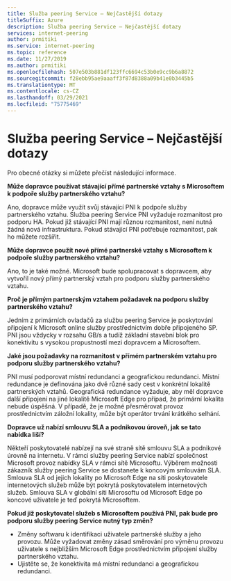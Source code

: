 ```yaml
---
title: Služba peering Service – Nejčastější dotazy
titleSuffix: Azure
description: Služba peering Service – Nejčastější dotazy
services: internet-peering
author: prmitiki
ms.service: internet-peering
ms.topic: reference
ms.date: 11/27/2019
ms.author: prmitiki
ms.openlocfilehash: 507e503b881df123ffc6694c53b0e9cc9b6a8872
ms.sourcegitcommit: f28ebb95ae9aaaff3f87d8388a09b41e0b3445b5
ms.translationtype: MT
ms.contentlocale: cs-CZ
ms.lasthandoff: 03/29/2021
ms.locfileid: "75775469"
---
```

# <a name="peering-service---faqs"></a>Služba peering Service – Nejčastější dotazy

Pro obecné otázky si můžete přečíst následující informace.

**Může dopravce používat stávající přímé partnerské vztahy s Microsoftem k podpoře služby partnerského vztahu?**

Ano, dopravce může využít svůj stávající PNI k podpoře služby partnerského vztahu. Služba peering Service PNI vyžaduje rozmanitost pro podporu HA. Pokud již stávající PNI mají různou rozmanitost, není nutná žádná nová infrastruktura. Pokud stávající PNI potřebuje rozmanitost, pak ho můžete rozšířit.

**Může dopravce použít nové přímé partnerské vztahy s Microsoftem k podpoře služby partnerského vztahu?**

Ano, to je také možné. Microsoft bude spolupracovat s dopravcem, aby vytvořil nový přímý partnerský vztah pro podporu služby partnerského vztahu.  

**Proč je přímým partnerským vztahem požadavek na podporu služby partnerského vztahu?**

Jedním z primárních ovladačů za službu peering Service je poskytování připojení k Microsoft online služby prostřednictvím dobře připojeného SP. PNI jsou vždycky v rozsahu GB/s a tudíž základní stavební blok pro konektivitu s vysokou propustností mezi dopravcem a Microsoftem.

**Jaké jsou požadavky na rozmanitost v přímém partnerském vztahu pro podporu služby partnerského vztahu?**

PNI musí podporovat místní redundanci a geografickou redundanci. Místní redundance je definována jako dvě různé sady cest v konkrétní lokalitě partnerských vztahů. Geografická redundance vyžaduje, aby měl dopravce další připojení na jiné lokalitě Microsoft Edge pro případ, že primární lokalita nebude úspěšná. V případě, že je možné přesměrovat provoz prostřednictvím záložní lokality, může být operátor trvání krátkého selhání.

**Dopravce už nabízí smlouvu SLA a podnikovou úroveň, jak se tato nabídka liší?**

Někteří poskytovatelé nabízejí na své straně sítě smlouvu SLA a podnikové úrovně na internetu. V rámci služby peering Service nabízí společnost Microsoft provoz nabídky SLA v rámci sítě Microsoftu. Výběrem možnosti zákazník služby peering Service se dostanete k koncovým smlouvám SLA. Smlouva SLA od jejich lokality po Microsoft Edge na síti poskytovatele internetových služeb může být pokrytá poskytovatelem internetových služeb. Smlouva SLA v globální síti Microsoftu od Microsoft Edge po koncové uživatele je teď pokrytá Microsoftem.

**Pokud již poskytovatel služeb s Microsoftem používá PNI, pak bude pro podporu služby peering Service nutný typ změn?**

* Změny softwaru k identifikaci uživatele partnerské služby a jeho provozu. Může vyžadovat změny zásad směrování pro výměnu provozu uživatele s nejbližším Microsoft Edge prostřednictvím připojení služby partnerského vztahu.
* Ujistěte se, že konektivita má místní redundanci a geografickou redundanci.
